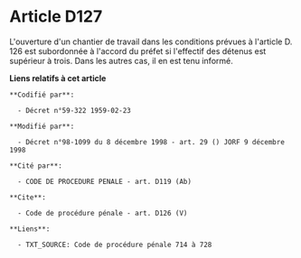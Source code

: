 # Article D127

L'ouverture d'un chantier de travail dans les conditions prévues à l'article D. 126 est subordonnée à l'accord du préfet si
l'effectif des détenus est supérieur à trois. Dans les autres cas, il en est tenu informé.

**Liens relatifs à cet article**

	**Codifié par**:

	  - Décret n°59-322 1959-02-23

	**Modifié par**:

	  - Décret n°98-1099 du 8 décembre 1998 - art. 29 () JORF 9 décembre 1998

	**Cité par**:

	  - CODE DE PROCEDURE PENALE - art. D119 (Ab)

	**Cite**:

	  - Code de procédure pénale - art. D126 (V)

	**Liens**:

	  - TXT_SOURCE: Code de procédure pénale 714 à 728
